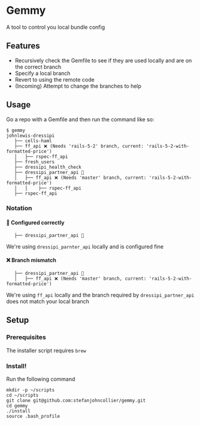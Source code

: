 # Gemmy
A tool to control you local bundle config

## Features
 - Recursively check the Gemfile to see if they are used locally and are on the correct branch
 - Specify a local branch
 - Revert to using the remote code
 - (Incoming) Attempt to change the branches to help

## Usage
Go a repo with a Gemfile and then run the command like so:
```
$ gemmy
johnlewis-dressipi
   ├── cells-haml
   ├── ff_api ❌ (Needs 'rails-5-2' branch, current: 'rails-5-2-with-formatted-price')
   │   ├── rspec-ff_api
   ├── fresh_users
   ├── dressipi_health_check
   ├── dressipi_partner_api 👀
   │   ├── ff_api ❌ (Needs 'master' branch, current: 'rails-5-2-with-formatted-price')
   │   │    ├── rspec-ff_api
   ├── rspec-ff_api
```

### Notation
#### 👀 Configured correctly

```
   ├── dressipi_partner_api 👀
```

We're using `dressipi_parnter_api` locally and is configured fine

#### ❌ Branch mismatch
```
   ├── dressipi_partner_api 👀
   │   ├── ff_api ❌ (Needs 'master' branch, current: 'rails-5-2-with-formatted-price')
```
We're using `ff_api` locally and the branch required by `dressipi_partner_api` does not match your local branch

## Setup
### Prerequisites
The installer script requires `brew`

### Install!
Run the following command
```
mkdir -p ~/scripts
cd ~/scripts
git clone git@github.com:stefanjohncollier/gemmy.git
cd gemmy
./install
source .bash_profile
```

